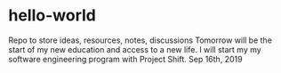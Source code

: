 # hello-world
Repo to store ideas, resources, notes, discussions
Tomorrow will be the start of my new education and access to a new life. I will start my my software engineering program with Project Shift. Sep 16th, 2019
